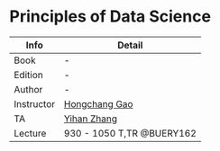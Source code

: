 # Principles of Data Science
| Info       | Detail                                      |
| ---------- | ------------------------------------------- |
| Book       | -                                           |
| Edition    | -                                           |
| Author     | -                                           |
| Instructor | [Hongchang Gao](mailto:tuo14379@temple.edu) |
| TA         | [Yihan Zhang](mailto:tuq54037@temple.edu)   |
| Lecture    | 930 - 1050 T,TR @BUERY162                                            |
